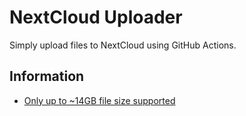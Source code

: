 # NextCloud Uploader

Simply upload files to NextCloud using GitHub Actions.

## Information
- [Only up to ~14GB file size supported](https://docs.github.com/en/actions/using-github-hosted-runners/about-github-hosted-runners#supported-runners-and-hardware-resources)
